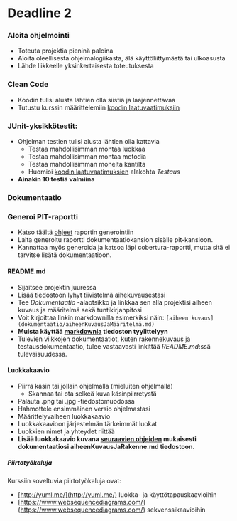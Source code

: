﻿# Deadline 2

### Aloita ohjelmointi

* Toteuta projektia pieninä paloina
* Aloita oleellisesta ohjelmalogiikasta, älä käyttöliittymästä tai ulkoasusta
* Lähde liikkeelle yksinkertaisesta toteutuksesta

### Clean Code

* Koodin tulisi alusta lähtien olla siistiä ja laajennettavaa
* Tutustu kurssin määrittelemiin [koodin laatuvaatimuksiin](Koodin-laatuvaatimukset.md)

### JUnit-yksikkötestit:

* Ohjelman testien tulisi alusta lähtien olla kattavia
  * Testaa mahdollisimman montaa luokkaa
  * Testaa mahdollisimman montaa metodia
  * Testaa mahdollisimman monelta kantilta
  * Huomioi [koodin laatuvaatimuksien](Koodin-laatuvaatimukset.md) alakohta *Testaus*
* **Ainakin 10 testiä valmiina**

### Dokumentaatio


### Generoi PIT-raportti
  * Katso täältä [ohjeet](Maven-Cobertura-ja-PIT.md#raportit) raportin generointiin
  * Laita generoitu raportti dokumentaatiokansion sisälle pit-kansioon.
  * Kannattaa myös generoida ja katsoa läpi cobertura-raportti, mutta sitä ei tarvitse lisätä dokumentaatioon.

#### README.md

* Sijaitsee projektin juuressa
* Lisää tiedostoon lyhyt tiivistelmä aihekuvausestasi
* Tee _Dokumentaatio_ -alaotsikko ja linkkaa sen alla projektisi aiheen kuvaus ja määritelmä sekä tuntikirjanpitosi
* Voit kirjoittaa linkin markdownilla esimerkiksi näin: ```[aiheen kuvaus](dokumentaatio/aiheenKuvausJaMääritelmä.md)```
* **Muista käyttää [markdownia](https://help.github.com/articles/markdown-basics/) tiedoston tyylittelyyn**
* Tulevien viikkojen dokumentaatiot, kuten rakennekuvaus ja testausdokumentaatio, tulee vastaavasti linkittää _README.md_:ssä tulevaisuudessa.

#### Luokkakaavio

* Piirrä käsin tai jollain ohjelmalla (mieluiten ohjelmalla)
  * Skannaa tai ota selkeä kuva käsinpiirretystä
* Palauta .png tai .jpg -tiedostomuodossa
* Hahmottele ensimmäinen versio ohjelmastasi
* Määrittelyvaiheen luokkakaavio
* Luokkakaavioon järjestelmän tärkeimmät luokat
* Luokkien nimet ja yhteydet riittää
* **Lisää luokkakaavio kuvana [seuraavien ohjeiden](https://daringfireball.net/projects/markdown/syntax#img) mukaisesti dokumentaatiosi aiheenKuvausJaRakenne.md tiedostoon.**

##### Piirtotyökaluja

Kurssiin soveltuvia piirtotyökaluja ovat:
* [http://yuml.me/](http://yuml.me/) luokka- ja käyttötapauskaavioihin
* [https://www.websequencediagrams.com/](https://www.websequencediagrams.com/) sekvenssikaavioihin
